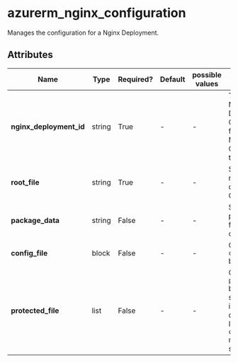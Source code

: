 # azurerm_nginx_configuration

Manages the configuration for a Nginx Deployment.

## Attributes

| Name | Type | Required? | Default  | possible values | Description |
| ---- | ---- | --------- | -------- | ----------- | ----------- |
| **nginx_deployment_id** | string | True | -  |  -  | The ID of the Nginx Deployment. Changing this forces a new Nginx Configuration to be created. | 
| **root_file** | string | True | -  |  -  | Specify the root file path of this Nginx Configuration. | 
| **package_data** | string | False | -  |  -  | Specify the package data for this configuration. | 
| **config_file** | block | False | -  |  -  | One or more `config_file` blocks. | 
| **protected_file** | list | False | -  |  -  | One or more `protected_file` blocks with sensitive information as defined below. If specified `config_file` must also be specified. | 

